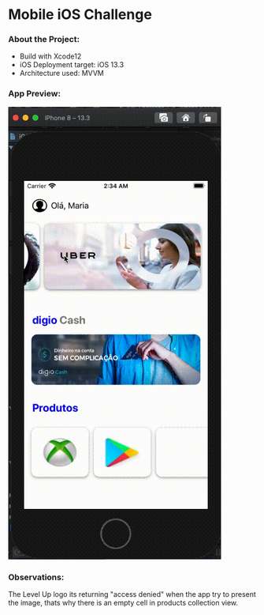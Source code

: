 # Mobile iOS Challenge
### About the Project:
* Build with Xcode12
* iOS Deployment target: iOS 13.3
* Architecture used: MVVM
  
### App Preview:
![preview](https://raw.githubusercontent.com/MouraYuri/Mobile-Challenge/main/appPreviews/appPreview.gif?token=ALZTR5B5H22T2SM32GHOABK7UI7O2)

### Observations:
The Level Up logo its returning "access denied" when the app try to
present the image, thats why there is an empty cell in products collection view.
